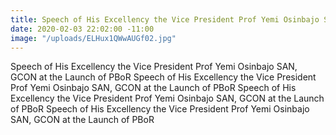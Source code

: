 ```yaml
---
title: Speech of His Excellency the Vice President Prof Yemi Osinbajo SAN again.
date: 2020-02-03 22:02:00 -11:00
image: "/uploads/ELHux1QWwAUGf02.jpg"
---
```


Speech of His Excellency the Vice President Prof Yemi Osinbajo SAN, GCON at the Launch of PBoR
Speech of His Excellency the Vice President Prof Yemi Osinbajo SAN, GCON at the Launch of PBoR
Speech of His Excellency the Vice President Prof Yemi Osinbajo SAN, GCON at the Launch of PBoR
Speech of His Excellency the Vice President Prof Yemi Osinbajo SAN, GCON at the Launch of PBoR